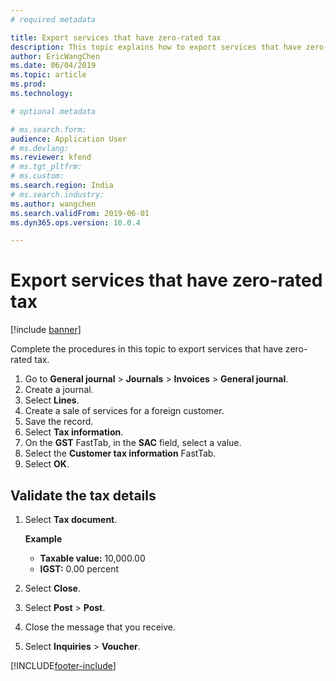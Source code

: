 ```yaml
---
# required metadata

title: Export services that have zero-rated tax
description: This topic explains how to export services that have zero-rated tax.
author: EricWangChen
ms.date: 06/04/2019
ms.topic: article
ms.prod: 
ms.technology: 

# optional metadata

# ms.search.form: 
audience: Application User
# ms.devlang: 
ms.reviewer: kfend
# ms.tgt_pltfrm: 
# ms.custom: 
ms.search.region: India
# ms.search.industry: 
ms.author: wangchen
ms.search.validFrom: 2019-06-01
ms.dyn365.ops.version: 10.0.4

---
```


# Export services that have zero-rated tax

[!include [banner](../includes/banner.md)]

Complete the procedures in this topic to export services that have zero-rated tax.

1. Go to **General journal** \> **Journals** \> **Invoices** \> **General journal**.
2. Create a journal.
3. Select **Lines**.
4. Create a sale of services for a foreign customer.
5. Save the record.
6. Select **Tax information**.
7. On the **GST** FastTab, in the **SAC** field, select a value.
8. Select the **Customer tax information** FastTab.
9. Select **OK**.

## Validate the tax details

1. Select **Tax document**.

    **Example**

    - **Taxable value:** 10,000.00
    - **IGST:** 0.00 percent

2. Select **Close**.
3. Select **Post** \> **Post**.
4. Close the message that you receive.
5. Select **Inquiries** \> **Voucher**.


[!INCLUDE[footer-include](../../includes/footer-banner.md)]
